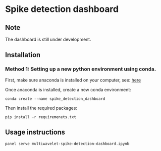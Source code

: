 # Spike detection dashboard

## Note 

The dashboard is still under development.

## Installation 

### Method 1: Setting up a new python environment using conda.

First, make sure anaconda is installed on your computer, see:
[here](https://docs.anaconda.com/anaconda/install/)

Once anaconda is installed, create a new conda environment:

`conda create --name spike_detection_dashboard`

Then install the required packages:

`pip install -r requiremenets.txt`


## Usage instructions 

`panel serve multiwavelet-spike-detection-dashboard.ipynb`